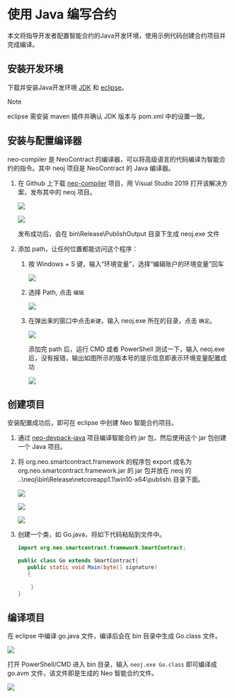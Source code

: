 # 使用 Java 编写合约

本文将指导开发者配置智能合约的Java开发环境，使用示例代码创建合约项目并完成编译。

## 安装开发环境

下载并安装Java开发环境 [JDK](http://www.oracle.com/technetwork/java/javase/downloads/jdk8-downloads-2133151.html) 和 [eclipse](http://www.eclipse.org/downloads/)。

> [!Note]
>
> eclipse 需安装 maven 插件并确认 JDK 版本与 pom.xml 中的设置一致。

## 安装与配置编译器

neo-compiler 是 NeoContract 的编译器，可以将高级语言的代码编译为智能合约的指令。其中 neoj 项目是 NeoContract 的 Java 编译器。

1. 在 Github 上下载 [neo-compiler](https://github.com/neo-project/neo-compiler) 项目，用 Visual Studio 2019 打开该解决方案，发布其中的 neoj 项目。

   ![](../assets/2017-08-14_18-21-53.png)

   ![](../assets/publish_and_profile_settings.jpg)

   发布成功后，会在 bin\Release\PublishOutput 目录下生成 neoj.exe 文件

2. 添加 path，让任何位置都能访问这个程序：

   1. 按 Windows + S 键，输入“环境变量”，选择“编辑账户的环境变量”回车

      ![](../assets/2017-06-07_12-07-03.png)

   2. 选择 Path, 点击 ` 编辑 `

      ![](../assets/environment_variable.png)

   3. 在弹出来的窗口中点击`新建`，输入 neoj.exe 所在的目录，点击 ` 确定 `。

      ![](../assets/edit_environment_variable.png)

      添加完 path 后，运行 CMD 或者 PowerShell 测试一下，输入 neoj.exe 后，没有报错，输出如图所示的版本号的提示信息即表示环境变量配置成功

      ![](../assets/2017-08-14_18-49-01.png)

## 创建项目

安装配置成功后，即可在 eclipse 中创建 Neo 智能合约项目。

1. 通过 [neo-devpack-java](https://github.com/neo-project/neo-devpack-java) 项目编译智能合约 jar 包，然后使用这个 jar 包创建一个 Java 项目。

2. 将 org.neo.smartcontract.framework 的程序包 export 成名为 org.neo.smartcontract.framework.jar 的 jar 包并放在 neoj 的 ..\neoj\bin\Release\netcoreapp1.1\win10-x64\publish\ 目录下面。

   ![](../../assets/JavaFrameworkjar-1.jpg)

   ![](../../assets/JavaFrameworkjar-2.jpg)

   ![](../../assets/JavaFrameworkjar-3.jpg)

3. 创建一个类，如 Go.java，将如下代码粘贴到文件中。

   ```java
   import org.neo.smartcontract.framework.SmartContract;

   public class Go extends SmartContract{
      public static void Main(byte[] signature)
      {
		
       }
   }
   ```

## 编译项目

在 eclipse 中编译 go.java 文件，编译后会在 bin 目录中生成 Go.class 文件。

![](../assets/2017-08-16_12-13-27.png)

打开 PowerShell/CMD 进入 bin 目录，输入 `neoj.exe Go.class` 即可编译成 go.avm 文件，该文件即是生成的 Neo 智能合约文件。

![](../assets/2017-08-17_10-35-52.png)

